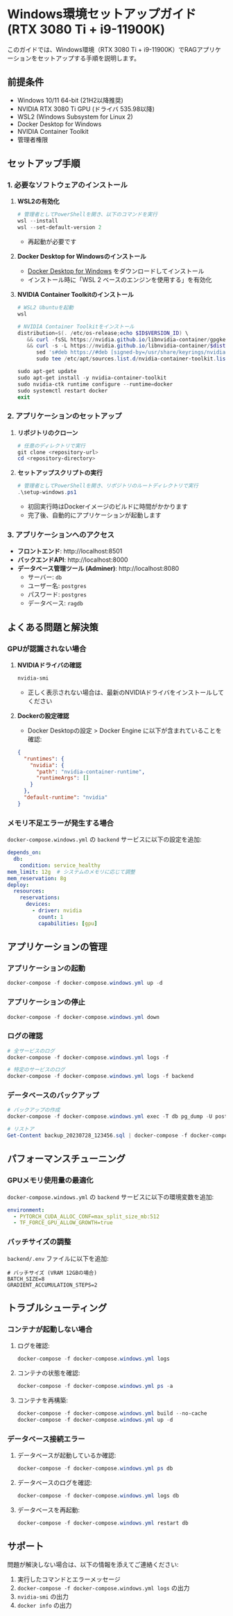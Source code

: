 # Windows環境セットアップガイド (RTX 3080 Ti + i9-11900K)

このガイドでは、Windows環境（RTX 3080 Ti + i9-11900K）でRAGアプリケーションをセットアップする手順を説明します。

## 前提条件

- Windows 10/11 64-bit (21H2以降推奨)
- NVIDIA RTX 3080 Ti GPU (ドライバ 535.98以降)
- WSL2 (Windows Subsystem for Linux 2)
- Docker Desktop for Windows
- NVIDIA Container Toolkit
- 管理者権限

## セットアップ手順

### 1. 必要なソフトウェアのインストール

1. **WSL2の有効化**
   ```powershell
   # 管理者としてPowerShellを開き、以下のコマンドを実行
   wsl --install
   wsl --set-default-version 2
   ```
   - 再起動が必要です

2. **Docker Desktop for Windowsのインストール**
   - [Docker Desktop for Windows](https://www.docker.com/products/docker-desktop/) をダウンロードしてインストール
   - インストール時に「WSL 2 ベースのエンジンを使用する」を有効化

3. **NVIDIA Container Toolkitのインストール**
   ```powershell
   # WSL2 Ubuntuを起動
   wsl
   
   # NVIDIA Container Toolkitをインストール
   distribution=$(. /etc/os-release;echo $ID$VERSION_ID) \
      && curl -fsSL https://nvidia.github.io/libnvidia-container/gpgkey | sudo gpg --dearmor -o /usr/share/keyrings/nvidia-container-toolkit-keyring.gpg \
      && curl -s -L https://nvidia.github.io/libnvidia-container/$distribution/libnvidia-container.list | \
         sed 's#deb https://#deb [signed-by=/usr/share/keyrings/nvidia-container-toolkit-keyring.gpg] https://#g' | \
         sudo tee /etc/apt/sources.list.d/nvidia-container-toolkit.list
   
   sudo apt-get update
   sudo apt-get install -y nvidia-container-toolkit
   sudo nvidia-ctk runtime configure --runtime=docker
   sudo systemctl restart docker
   exit
   ```

### 2. アプリケーションのセットアップ

1. **リポジトリのクローン**
   ```powershell
   # 任意のディレクトリで実行
   git clone <repository-url>
   cd <repository-directory>
   ```

2. **セットアップスクリプトの実行**
   ```powershell
   # 管理者としてPowerShellを開き、リポジトリのルートディレクトリで実行
   .\setup-windows.ps1
   ```
   - 初回実行時はDockerイメージのビルドに時間がかかります
   - 完了後、自動的にアプリケーションが起動します

### 3. アプリケーションへのアクセス

- **フロントエンド**: http://localhost:8501
- **バックエンドAPI**: http://localhost:8000
- **データベース管理ツール (Adminer)**: http://localhost:8080
  - サーバー: `db`
  - ユーザー名: `postgres`
  - パスワード: `postgres`
  - データベース: `ragdb`

## よくある問題と解決策

### GPUが認識されない場合

1. **NVIDIAドライバの確認**
   ```powershell
   nvidia-smi
   ```
   - 正しく表示されない場合は、最新のNVIDIAドライバをインストールしてください

2. **Dockerの設定確認**
   - Docker Desktopの設定 > Docker Engine に以下が含まれていることを確認:
   ```json
   {
     "runtimes": {
       "nvidia": {
         "path": "nvidia-container-runtime",
         "runtimeArgs": []
       }
     },
     "default-runtime": "nvidia"
   }
   ```

### メモリ不足エラーが発生する場合

`docker-compose.windows.yml` の `backend` サービスに以下の設定を追加:

```yaml
depends_on:
  db:
    condition: service_healthy
mem_limit: 12g  # システムのメモリに応じて調整
mem_reservation: 8g
deploy:
  resources:
    reservations:
      devices:
        - driver: nvidia
          count: 1
          capabilities: [gpu]
```

## アプリケーションの管理

### アプリケーションの起動

```powershell
docker-compose -f docker-compose.windows.yml up -d
```

### アプリケーションの停止

```powershell
docker-compose -f docker-compose.windows.yml down
```

### ログの確認

```powershell
# 全サービスのログ
docker-compose -f docker-compose.windows.yml logs -f

# 特定のサービスのログ
docker-compose -f docker-compose.windows.yml logs -f backend
```

### データベースのバックアップ

```powershell
# バックアップの作成
docker-compose -f docker-compose.windows.yml exec -T db pg_dump -U postgres ragdb > backup_$(Get-Date -Format 'yyyyMMdd_HHmmss').sql

# リストア
Get-Content backup_20230728_123456.sql | docker-compose -f docker-compose.windows.yml exec -T db psql -U postgres ragdb
```

## パフォーマンスチューニング

### GPUメモリ使用量の最適化

`docker-compose.windows.yml` の `backend` サービスに以下の環境変数を追加:

```yaml
environment:
  - PYTORCH_CUDA_ALLOC_CONF=max_split_size_mb:512
  - TF_FORCE_GPU_ALLOW_GROWTH=true
```

### バッチサイズの調整

`backend/.env` ファイルに以下を追加:

```
# バッチサイズ (VRAM 12GBの場合)
BATCH_SIZE=8
GRADIENT_ACCUMULATION_STEPS=2
```

## トラブルシューティング

### コンテナが起動しない場合

1. ログを確認:
   ```powershell
   docker-compose -f docker-compose.windows.yml logs
   ```

2. コンテナの状態を確認:
   ```powershell
   docker-compose -f docker-compose.windows.yml ps -a
   ```

3. コンテナを再構築:
   ```powershell
   docker-compose -f docker-compose.windows.yml build --no-cache
   docker-compose -f docker-compose.windows.yml up -d
   ```

### データベース接続エラー

1. データベースが起動しているか確認:
   ```powershell
   docker-compose -f docker-compose.windows.yml ps db
   ```

2. データベースのログを確認:
   ```powershell
   docker-compose -f docker-compose.windows.yml logs db
   ```

3. データベースを再起動:
   ```powershell
   docker-compose -f docker-compose.windows.yml restart db
   ```

## サポート

問題が解決しない場合は、以下の情報を添えてご連絡ください:

1. 実行したコマンドとエラーメッセージ
2. `docker-compose -f docker-compose.windows.yml logs` の出力
3. `nvidia-smi` の出力
4. `docker info` の出力
